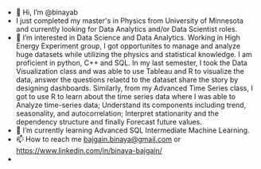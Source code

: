 - 👋 Hi, I’m @binayab
- I just completed my master's in Physics from University of Minnesota and currently looking for Data Analytics and/or Data Scientist roles. 
- 👀 I’m interested in Data Science and Data Analytics. Working in High Energy Experiment group, I got opportunites to manage and analyze huge datasets while utilizing the physics and statistical knowledge. I am proficient in python, C++ and SQL. In my last semester, I took the Data Visualization class and was able to use Tableau and R to visualize the data, answer the questions relaetd to the dataset share the story by designing dashboards. Similarly, from my Advanced Time Series class, I got to use R to learn about the time series data where I was able to Analyze time-series data; Understand its components including trend, seasonality, and autocorrelation; Interpret stationarity and the dependency structure and finally Forecast future values.
- 🌱 I’m currently learning Advanced SQL Intermediate Machine Learning.
- 📫 How to reach me bajgain.binaya@gmail.com or https://www.linkedin.com/in/binaya-bajgain/
- 
 
<!---
binayab/binayab is a ✨ special ✨ repository because its `README.md` (this file) appears on your GitHub profile.
You can click the Preview link to take a look at your changes.
--->
